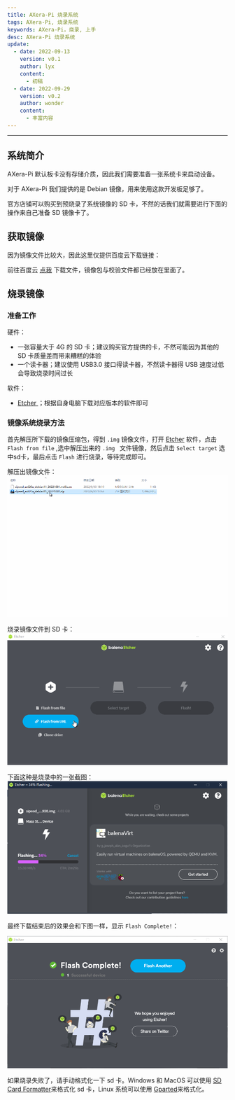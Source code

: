 ```yaml
---
title: AXera-Pi 烧录系统
tags: AXera-Pi, 烧录系统
keywords: AXera-Pi，烧录, 上手
desc: AXera-Pi 烧录系统
update:
  - date: 2022-09-13
    version: v0.1
    author: lyx
    content:
      - 初稿
  - date: 2022-09-29
    version: v0.2
    author: wonder
    content:
      - 丰富内容
---
```


---

## 系统简介

AXera-Pi 默认板卡没有存储介质，因此我们需要准备一张系统卡来启动设备。

对于 AXera-Pi 我们提供的是 Debian 镜像，用来使用这款开发板足够了。

官方店铺可以购买到预烧录了系统镜像的 SD 卡，不然的话我们就需要进行下面的操作来自己准备 SD 镜像卡了。

## 获取镜像

因为镜像文件比较大，因此这里仅提供百度云下载链接：

前往百度云 [点我](https://eyun.baidu.com/s/3htTXfaG#sharelink/path=%2F%E4%B8%8B%E8%BD%BD%E7%AB%99%E6%96%87%E4%BB%B6%2FMaix-III%2FAXera%2Fsdk%2Frelease&parent_path=%2F%E6%B7%B1%E5%9C%B3%E7%9F%BD%E9%80%9F%E7%A7%91%E6%8A%80%E6%9C%89%E9%99%90%E5%85%AC%E5%8F%B8) 下载文件，镜像包与校验文件都已经放在里面了。

## 烧录镜像

### 准备工作

硬件：
- 一张容量大于 4G 的 SD 卡；建议购买官方提供的卡，不然可能因为其他的 SD 卡质量差而带来糟糕的体验
- 一个读卡器；建议使用 USB3.0 接口得读卡器，不然读卡器得 USB 速度过低会导致烧录时间过长

软件：
- <a href="https://www.balena.io/etcher/" alt="Etcher" target="_blank"> Etcher </a>；根据自身电脑下载对应版本的软件即可

### 镜像系统烧录方法

首先解压所下载的镜像压缩包，得到 `.img` 镜像文件，打开 [Etcher](https://www.balena.io/etcher/ "Etcher") 软件，点击 `Flash from file` ,选中解压出来的 `.img ` 文件镜像，然后点击 `Select target` 选中sd卡，最后点击 `Flash` 进行烧录，等待完成即可。 

解压出镜像文件：
![extract_image_file](./../../../assets/maixIII/ax-pi/extract_image_file.gif)

烧录镜像文件到 SD 卡：
![burn_image_by_etcher](./../../assets/../../assets/maixIII/ax-pi/burn_image_by_etcher.gif)

下面这种是烧录中的一张截图：
![axera_burning_image](./../../../assets/maixIII/ax-pi/axera_burning_image.png)

最终下载结束后的效果会和下图一样，显示 `Flash Complete!`：

![下载结束](./../../maixII/M2A/assets/finish_flash.png)

如果烧录失败了，请手动格式化一下 sd 卡。Windows 和 MacOS 可以使用 [SD Card Formatter](https://www.sdcard.org/downloads/formatter/eula_windows/SDCardFormatterv5_WinEN.zip)来格式化 sd 卡，Linux 系统可以使用 [Gparted](https://gparted.org/)来格式化。


<!-- 烧录方法如下图示意
![etcher](../../../assets/maixIII/ax-pi/etcher.jpg)
点击“flash!”开始烧录，可看到进度条的跳动。
![etcher_two](../../../assets/maixIII/ax-pi/etcher_t.jpg)
最终下载结束后的效果会和下图一样，显示 `Flash Complete!`：
![etcher_three](../../../assets/maixIII/ax-pi/etcher_h.jpg)
如果烧录失败的话 方法： -->